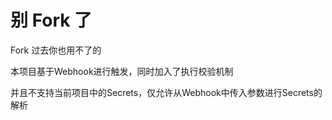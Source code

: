 # 别 Fork 了

Fork 过去你也用不了的

本项目基于Webhook进行触发，同时加入了执行校验机制

并且不支持当前项目中的Secrets，仅允许从Webhook中传入参数进行Secrets的解析
